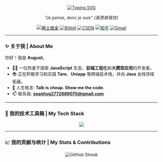 <div align="center">

  <a href="https://git.io/typing-svg">
    <img src="https://readme-typing-svg.demolab.com?font=Fira+Code&pause=1000&color=00BFFF&center=true&vCenter=true&size=28&width=500&lines=Hi+%F0%9F%91%8B%2C+I'm+August;A+passionate+developer+from+Earth;Welcome+to+my+coding+world!" alt="Typing SVG" />
  </a>

</div>

<p align="center">
  <em>"Je pense, donc je suis" (我思故我在)</em>
</p>

<p align="center">
  <a href="https://juejin.cn/user/1363858570628734" target="_blank"><img src="https://img.shields.io/badge/稀土掘金-1E80FF?style=for-the-badge&logo=juejin&logoColor=white" alt="稀土掘金"></a>
  <a href="https://space.bilibili.com/691350198/" target="_blank"><img src="https://img.shields.io/badge/Bilibili-粉?style=for-the-badge&logo=bilibili&logoColor=white" alt="Bilibili"></a>
  <a href="https://blog.csdn.net/qq_56602366/" target="_blank"><img src="https://img.shields.io/badge/CSDN-C32136?style=for-the-badge&logo=C&logoColor=white" alt="CSDN"></a>
  <a href="https://www.zhihu.com/people/luo-sheng-57-84-71" target="_blank"><img src="https://img.shields.io/badge/知乎-0084FF?style=for-the-badge&logo=zhihu&logoColor=white" alt="知乎"></a>
  <a href="mailto:seanhyg2772689070@gmail.com"><img src="https://img.shields.io/badge/Gmail-EA4335?style=for-the-badge&logo=gmail&logoColor=white" alt="Gmail"></a>
</p>

---

### ✨ 关于我 | About Me

你好！我是 **August**。

- 👨‍💻 一位热衷于探索 **JavaScript** 生态、**前端工程化**和**大模型应用**的开发者。
- 📚 正在积极学习和实践 **Taro**、**Uniapp** 等跨端技术栈，并向 **Java** 全栈领域拓展。
- 🎯 人生格言: **Talk is cheap. Show me the code.**
- 📫 联系我: **seanhyg2772689070@gmail.com**

---

### 🚀 我的技术工具箱 | My Tech Stack

<p align="center">
  <img src="https://skillicons.dev/icons?i=js,ts,vue,react,nodejs,deno,java,spring,html,css,sass,tailwind,vite,webpack,docker,mysql,redis,mongodb,linux,git,idea,vscode&perline=11" />
</p>

---

### 📈 我的贡献与统计 | My Stats & Contributions

<div align="center">
  <img src="https://github-readme-streak-stats.herokuapp.com/?user=sean2772689070&theme=dark&locale=zh_Hans" alt="GitHub Streak" />
</div>
